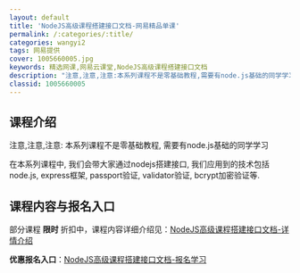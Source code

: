 ```yaml
---
layout: default
title: 'NodeJS高级课程搭建接口文档-网易精品单课'
permalink: /:categories/:title/
categories: wangyi2
tags: 网易提供
cover: 1005660005.jpg
keywords: 精选网课,网易云课堂,NodeJS高级课程搭建接口文档
description: "注意,注意,注意:本系列课程不是零基础教程,需要有node.js基础的同学学习在本系列课程中,我们会带大家通过nodejs搭建接口,我们应用到的技术包括node.js,express框架,p"
classid: 1005660005
---
```


## 课程介绍

注意,注意,注意: 本系列课程不是零基础教程, 需要有node.js基础的同学学习

在本系列课程中, 我们会带大家通过nodejs搭建接口, 我们应用到的技术包括node.js, express框架, passport验证, validator验证, bcrypt加密验证等.

## 课程内容与报名入口

部分课程 **限时** 折扣中，课程内容详细介绍见：[NodeJS高级课程搭建接口文档-详情介绍](https://study.163.com/course/introduction/1005660005.htm?share=1&shareId=1025206652&utm_campaign=share&utm_medium=iphoneShare&utm_source=&utm_u=1025206652)

**优惠报名入口**：[NodeJS高级课程搭建接口文档-报名学习](https://study.163.com/course/introduction/1005660005.htm?share=1&shareId=1025206652&utm_campaign=share&utm_medium=iphoneShare&utm_source=&utm_u=1025206652)

